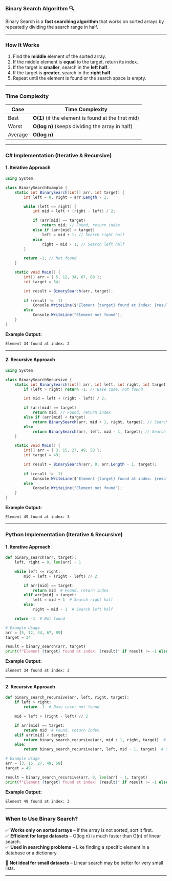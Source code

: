 ### **Binary Search Algorithm** 🔍  
Binary Search is a **fast searching algorithm** that works on sorted arrays by repeatedly dividing the search range in half.

---

### **How It Works**
1. Find the **middle** element of the sorted array.
2. If the middle element is **equal** to the target, return its index.
3. If the target is **smaller**, search in the **left half**.
4. If the target is **greater**, search in the **right half**.
5. Repeat until the element is found or the search space is empty.

---

### **Time Complexity**
| Case  | Time Complexity |
|--------|----------------|
| Best   | **O(1)** (if the element is found at the first mid) |
| Worst  | **O(log n)** (keeps dividing the array in half) |
| Average | **O(log n)** |

---

### **C# Implementation (Iterative & Recursive)**
#### **1. Iterative Approach**
```csharp
using System;

class BinarySearchExample {
    static int BinarySearch(int[] arr, int target) {
        int left = 0, right = arr.Length - 1;

        while (left <= right) {
            int mid = left + (right - left) / 2;

            if (arr[mid] == target) 
                return mid; // Found, return index
            else if (arr[mid] < target)
                left = mid + 1; // Search right half
            else
                right = mid - 1; // Search left half
        }

        return -1; // Not found
    }

    static void Main() {
        int[] arr = { 5, 12, 34, 67, 89 };
        int target = 34;

        int result = BinarySearch(arr, target);
        
        if (result != -1)
            Console.WriteLine($"Element {target} found at index: {result}");
        else
            Console.WriteLine("Element not found");
    }
}
```
**Example Output:**
```
Element 34 found at index: 2
```

---

#### **2. Recursive Approach**
```csharp
using System;

class BinarySearchRecursive {
    static int BinarySearch(int[] arr, int left, int right, int target) {
        if (left > right) return -1; // Base case: not found

        int mid = left + (right - left) / 2;

        if (arr[mid] == target) 
            return mid; // Found, return index
        else if (arr[mid] < target)
            return BinarySearch(arr, mid + 1, right, target); // Search right half
        else
            return BinarySearch(arr, left, mid - 1, target); // Search left half
    }

    static void Main() {
        int[] arr = { 3, 15, 27, 49, 58 };
        int target = 49;

        int result = BinarySearch(arr, 0, arr.Length - 1, target);
        
        if (result != -1)
            Console.WriteLine($"Element {target} found at index: {result}");
        else
            Console.WriteLine("Element not found");
    }
}
```
**Example Output:**
```
Element 49 found at index: 3
```

---

### **Python Implementation (Iterative & Recursive)**
#### **1. Iterative Approach**
```python
def binary_search(arr, target):
    left, right = 0, len(arr) - 1

    while left <= right:
        mid = left + (right - left) // 2

        if arr[mid] == target:
            return mid  # Found, return index
        elif arr[mid] < target:
            left = mid + 1  # Search right half
        else:
            right = mid - 1  # Search left half

    return -1  # Not found

# Example Usage
arr = [5, 12, 34, 67, 89]
target = 34

result = binary_search(arr, target)
print(f"Element {target} found at index: {result}" if result != -1 else "Element not found")
```
**Example Output:**
```
Element 34 found at index: 2
```

---

#### **2. Recursive Approach**
```python
def binary_search_recursive(arr, left, right, target):
    if left > right:
        return -1  # Base case: not found

    mid = left + (right - left) // 2

    if arr[mid] == target:
        return mid  # Found, return index
    elif arr[mid] < target:
        return binary_search_recursive(arr, mid + 1, right, target)  # Search right half
    else:
        return binary_search_recursive(arr, left, mid - 1, target)  # Search left half

# Example Usage
arr = [3, 15, 27, 49, 58]
target = 49

result = binary_search_recursive(arr, 0, len(arr) - 1, target)
print(f"Element {target} found at index: {result}" if result != -1 else "Element not found")
```
**Example Output:**
```
Element 49 found at index: 3
```

---

### **When to Use Binary Search?**
✅ **Works only on sorted arrays** – If the array is not sorted, sort it first.  
✅ **Efficient for large datasets** – O(log n) is much faster than O(n) of linear search.  
✅ **Used in searching problems** – Like finding a specific element in a database or a dictionary.

🚫 **Not ideal for small datasets** – Linear search may be better for very small lists.

---

